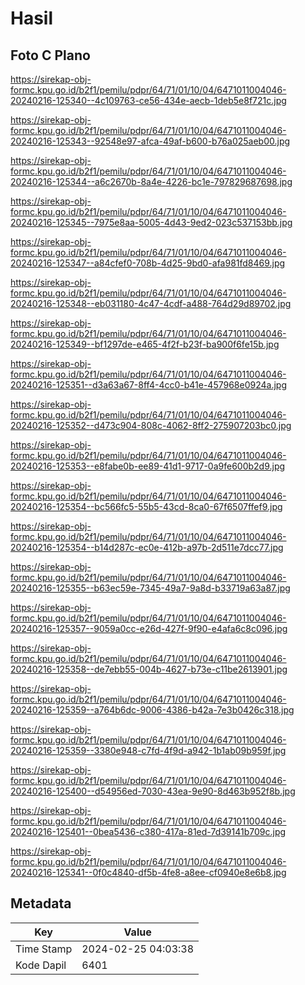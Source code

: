 # Hasil

## Foto C Plano

https://sirekap-obj-formc.kpu.go.id/b2f1/pemilu/pdpr/64/71/01/10/04/6471011004046-20240216-125340--4c109763-ce56-434e-aecb-1deb5e8f721c.jpg

https://sirekap-obj-formc.kpu.go.id/b2f1/pemilu/pdpr/64/71/01/10/04/6471011004046-20240216-125343--92548e97-afca-49af-b600-b76a025aeb00.jpg

https://sirekap-obj-formc.kpu.go.id/b2f1/pemilu/pdpr/64/71/01/10/04/6471011004046-20240216-125344--a6c2670b-8a4e-4226-bc1e-797829687698.jpg

https://sirekap-obj-formc.kpu.go.id/b2f1/pemilu/pdpr/64/71/01/10/04/6471011004046-20240216-125345--7975e8aa-5005-4d43-9ed2-023c537153bb.jpg

https://sirekap-obj-formc.kpu.go.id/b2f1/pemilu/pdpr/64/71/01/10/04/6471011004046-20240216-125347--a84cfef0-708b-4d25-9bd0-afa981fd8469.jpg

https://sirekap-obj-formc.kpu.go.id/b2f1/pemilu/pdpr/64/71/01/10/04/6471011004046-20240216-125348--eb031180-4c47-4cdf-a488-764d29d89702.jpg

https://sirekap-obj-formc.kpu.go.id/b2f1/pemilu/pdpr/64/71/01/10/04/6471011004046-20240216-125349--bf1297de-e465-4f2f-b23f-ba900f6fe15b.jpg

https://sirekap-obj-formc.kpu.go.id/b2f1/pemilu/pdpr/64/71/01/10/04/6471011004046-20240216-125351--d3a63a67-8ff4-4cc0-b41e-457968e0924a.jpg

https://sirekap-obj-formc.kpu.go.id/b2f1/pemilu/pdpr/64/71/01/10/04/6471011004046-20240216-125352--d473c904-808c-4062-8ff2-275907203bc0.jpg

https://sirekap-obj-formc.kpu.go.id/b2f1/pemilu/pdpr/64/71/01/10/04/6471011004046-20240216-125353--e8fabe0b-ee89-41d1-9717-0a9fe600b2d9.jpg

https://sirekap-obj-formc.kpu.go.id/b2f1/pemilu/pdpr/64/71/01/10/04/6471011004046-20240216-125354--bc566fc5-55b5-43cd-8ca0-67f6507ffef9.jpg

https://sirekap-obj-formc.kpu.go.id/b2f1/pemilu/pdpr/64/71/01/10/04/6471011004046-20240216-125354--b14d287c-ec0e-412b-a97b-2d511e7dcc77.jpg

https://sirekap-obj-formc.kpu.go.id/b2f1/pemilu/pdpr/64/71/01/10/04/6471011004046-20240216-125355--b63ec59e-7345-49a7-9a8d-b33719a63a87.jpg

https://sirekap-obj-formc.kpu.go.id/b2f1/pemilu/pdpr/64/71/01/10/04/6471011004046-20240216-125357--9059a0cc-e26d-427f-9f90-e4afa6c8c096.jpg

https://sirekap-obj-formc.kpu.go.id/b2f1/pemilu/pdpr/64/71/01/10/04/6471011004046-20240216-125358--de7ebb55-004b-4627-b73e-c11be2613901.jpg

https://sirekap-obj-formc.kpu.go.id/b2f1/pemilu/pdpr/64/71/01/10/04/6471011004046-20240216-125359--a764b6dc-9006-4386-b42a-7e3b0426c318.jpg

https://sirekap-obj-formc.kpu.go.id/b2f1/pemilu/pdpr/64/71/01/10/04/6471011004046-20240216-125359--3380e948-c7fd-4f9d-a942-1b1ab09b959f.jpg

https://sirekap-obj-formc.kpu.go.id/b2f1/pemilu/pdpr/64/71/01/10/04/6471011004046-20240216-125400--d54956ed-7030-43ea-9e90-8d463b952f8b.jpg

https://sirekap-obj-formc.kpu.go.id/b2f1/pemilu/pdpr/64/71/01/10/04/6471011004046-20240216-125401--0bea5436-c380-417a-81ed-7d39141b709c.jpg

https://sirekap-obj-formc.kpu.go.id/b2f1/pemilu/pdpr/64/71/01/10/04/6471011004046-20240216-125341--0f0c4840-df5b-4fe8-a8ee-cf0940e8e6b8.jpg


## Metadata

| Key        | Value               |
| ---------- | ------------------- |
| Time Stamp | 2024-02-25 04:03:38 |
| Kode Dapil | 6401                |



